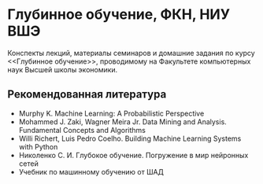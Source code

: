 # Глубинное обучение, ФКН, НИУ ВШЭ

Конспекты лекций, материалы семинаров и домашние задания по курсу <<Глубинное обучение>>, проводимому на Факультете компьютерных наук Высшей школы экономики.

## Рекомендованная литература

- Murphy K. Machine Learning: A Probabilistic Perspective
- Mohammed J. Zaki, Wagner Meira Jr. Data Mining and Analysis. Fundamental Concepts and Algorithms
- Willi Richert, Luis Pedro Coelho. Building Machine Learning Systems with Python
- Николенко С. И. Глубокое обучение. Погружение в мир нейронных сетей
- Учебник по машинному обучению от ШАД

